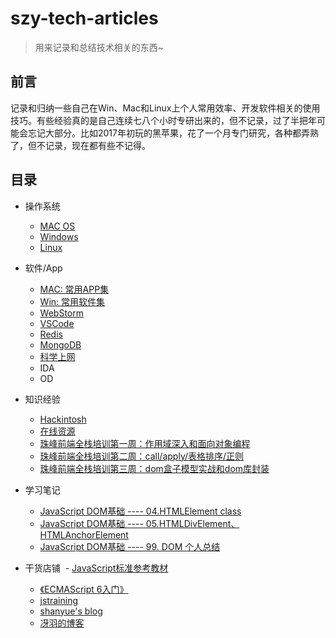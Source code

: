 # szy-tech-articles

> 用来记录和总结技术相关的东西~

## 前言

记录和归纳一些自己在Win、Mac和Linux上个人常用效率、开发软件相关的使用技巧。有些经验真的是自己连续七八个小时专研出来的，但不记录，过了半把年可能会忘记大部分。比如2017年初玩的黑苹果，花了一个月专门研究，各种都弄熟了，但不记录，现在都有些不记得。


## 目录

- 操作系统
    - [MAC OS](https://github.com/szy0syz/szy-tech-articles/blob/master/OS/MAC.md)
    - [Windows](https://github.com/szy0syz/szy-tech-articles/blob/master/OS/Windows.md)
    - [Linux](https://github.com/szy0syz/szy-tech-articles/blob/master/OS/Linux.md)

- 软件/App
    - [MAC: 常用APP集](https://github.com/szy0syz/szy-tech-articles/blob/master/App/MacList.md)
    - [Win: 常用软件集](#)
    - [WebStorm](https://github.com/szy0syz/szy-tech-articles/blob/master/App/WebStorm.md)
    - [VSCode](https://github.com/szy0syz/szy-tech-articles/blob/master/App/VSCode.md)
    - [Redis](https://github.com/szy0syz/szy-tech-articles/blob/master/App/redis.md)
    - [MongoDB](https://github.com/szy0syz/szy-tech-articles/blob/master/App/mongodb.md)
    - [科学上网](https://github.com/szy0syz/szy-tech-articles/blob/master/App/ss.md)
    - IDA
    - OD

- 知识经验
  - [Hackintosh](https://github.com/szy0syz/szy-tech-articles/blob/master/Knowledge/Hackintosh.md)
  - [在线资源](https://github.com/szy0syz/szy-tech-articles/blob/master/Knowledge/online.md)
  - [珠峰前端全栈培训第一周：作用域深入和面向对象编程](https://github.com/szy0syz/szy-tech-articles/blob/master/Knowledge/FullStack/zf01.md)
  - [珠峰前端全栈培训第二周：call/apply/表格排序/正则](https://github.com/szy0syz/szy-tech-articles/blob/master/Knowledge/FullStack/zf02.md)
  - [珠峰前端全栈培训第三周：dom盒子模型实战和dom库封装](https://github.com/szy0syz/szy-tech-articles/blob/master/Knowledge/FullStack/zf03.md)

- 学习笔记
  - [JavaScript DOM基础 ---- 04.HTMLElement class](https://github.com/szy0syz/szy-tech-articles/blob/master/notes/dom/base04.md)
  - [JavaScript DOM基础 ---- 05.HTMLDivElement、HTMLAnchorElement](https://github.com/szy0syz/szy-tech-articles/blob/master/notes/dom/base05.md)
  - [JavaScript DOM基础 ---- 99. DOM 个人总结](https://github.com/szy0syz/szy-tech-articles/blob/master/notes/dom/base99.md)

- 干货店铺
  - [JavaScript标准参考教材](http://javascript.ruanyifeng.com/)
  - [《ECMAScript 6入门》](http://es6.ruanyifeng.com/)
  - [jstraining](https://github.com/ruanyf/jstraining)
  - [shanyue's blog](https://github.com/shfshanyue/blog)
  - [冴羽的博客](https://github.com/mqyqingfeng/Blog)
